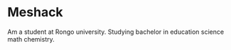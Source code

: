 # Meshack
Am a student at Rongo university. Studying bachelor in education science math chemistry. 
